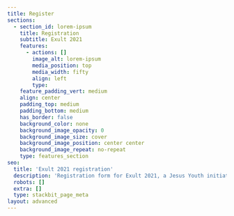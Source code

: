 ```yaml
---
title: Register
sections:
  - section_id: lorem-ipsum
    title: Registration
    subtitle: Exult 2021
    features:
      - actions: []
        image_alt: lorem-ipsum
        media_position: top
        media_width: fifty
        align: left
        type: 
    feature_padding_vert: medium
    align: center
    padding_top: medium
    padding_bottom: medium
    has_border: false
    background_color: none
    background_image_opacity: 0
    background_image_size: cover
    background_image_position: center center
    background_image_repeat: no-repeat
    type: features_section
seo:
  title: 'Exult 2021 registration'
  description: 'Registration form for Exult 2021, a Jesus Youth initiative.'
  robots: []
  extra: []
  type: stackbit_page_meta
layout: advanced
---
```

